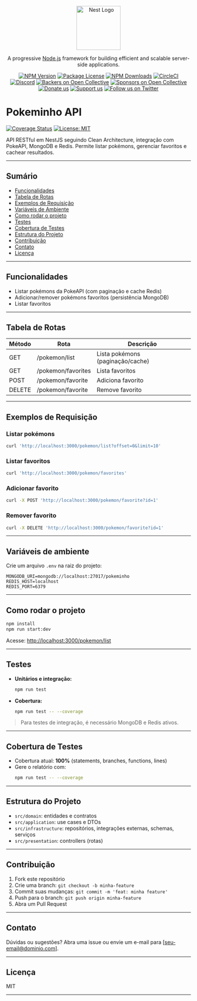 <p align="center">
  <a href="http://nestjs.com/" target="blank"><img src="https://nestjs.com/img/logo-small.svg" width="120" alt="Nest Logo" /></a>
</p>

[circleci-image]: https://img.shields.io/circleci/build/github/nestjs/nest/master?token=abc123def456
[circleci-url]: https://circleci.com/gh/nestjs/nest

  <p align="center">A progressive <a href="http://nodejs.org" target="_blank">Node.js</a> framework for building efficient and scalable server-side applications.</p>
    <p align="center">
<a href="https://www.npmjs.com/~nestjscore" target="_blank"><img src="https://img.shields.io/npm/v/@nestjs/core.svg" alt="NPM Version" /></a>
<a href="https://www.npmjs.com/~nestjscore" target="_blank"><img src="https://img.shields.io/npm/l/@nestjs/core.svg" alt="Package License" /></a>
<a href="https://www.npmjs.com/~nestjscore" target="_blank"><img src="https://img.shields.io/npm/dm/@nestjs/common.svg" alt="NPM Downloads" /></a>
<a href="https://circleci.com/gh/nestjs/nest" target="_blank"><img src="https://img.shields.io/circleci/build/github/nestjs/nest/master" alt="CircleCI" /></a>
<a href="https://discord.gg/G7Qnnhy" target="_blank"><img src="https://img.shields.io/badge/discord-online-brightgreen.svg" alt="Discord"/></a>
<a href="https://opencollective.com/nest#backer" target="_blank"><img src="https://opencollective.com/nest/backers/badge.svg" alt="Backers on Open Collective" /></a>
<a href="https://opencollective.com/nest#sponsor" target="_blank"><img src="https://opencollective.com/nest/sponsors/badge.svg" alt="Sponsors on Open Collective" /></a>
  <a href="https://paypal.me/kamilmysliwiec" target="_blank"><img src="https://img.shields.io/badge/Donate-PayPal-ff3f59.svg" alt="Donate us"/></a>
    <a href="https://opencollective.com/nest#sponsor"  target="_blank"><img src="https://img.shields.io/badge/Support%20us-Open%20Collective-41B883.svg" alt="Support us"></a>
  <a href="https://twitter.com/nestframework" target="_blank"><img src="https://img.shields.io/twitter/follow/nestframework.svg?style=social&label=Follow" alt="Follow us on Twitter"></a>
</p>
  <!--[![Backers on Open Collective](https://opencollective.com/nest/backers/badge.svg)](https://opencollective.com/nest#backer)
  [![Sponsors on Open Collective](https://opencollective.com/nest/sponsors/badge.svg)](https://opencollective.com/nest#sponsor)-->

# Pokeminho API

[![Coverage Status](https://img.shields.io/badge/coverage-100%25-brightgreen)](./coverage)
[![License: MIT](https://img.shields.io/badge/License-MIT-yellow.svg)](LICENSE)

API RESTful em NestJS seguindo Clean Architecture, integração com PokeAPI, MongoDB e Redis. Permite listar pokémons, gerenciar favoritos e cachear resultados.

---

## Sumário

- [Funcionalidades](#funcionalidades)
- [Tabela de Rotas](#tabela-de-rotas)
- [Exemplos de Requisição](#exemplos-de-requisição)
- [Variáveis de Ambiente](#variáveis-de-ambiente)
- [Como rodar o projeto](#como-rodar-o-projeto)
- [Testes](#testes)
- [Cobertura de Testes](#cobertura-de-testes)
- [Estrutura do Projeto](#estrutura-do-projeto)
- [Contribuição](#contribuição)
- [Contato](#contato)
- [Licença](#licença)

---

## Funcionalidades

- Listar pokémons da PokeAPI (com paginação e cache Redis)
- Adicionar/remover pokémons favoritos (persistência MongoDB)
- Listar favoritos

---

## Tabela de Rotas

| Método | Rota               | Descrição                        |
| ------ | ------------------ | -------------------------------- |
| GET    | /pokemon/list      | Lista pokémons (paginação/cache) |
| GET    | /pokemon/favorites | Lista favoritos                  |
| POST   | /pokemon/favorite  | Adiciona favorito                |
| DELETE | /pokemon/favorite  | Remove favorito                  |

---

## Exemplos de Requisição

### Listar pokémons

```bash
curl 'http://localhost:3000/pokemon/list?offset=0&limit=10'
```

### Listar favoritos

```bash
curl 'http://localhost:3000/pokemon/favorites'
```

### Adicionar favorito

```bash
curl -X POST 'http://localhost:3000/pokemon/favorite?id=1'
```

### Remover favorito

```bash
curl -X DELETE 'http://localhost:3000/pokemon/favorite?id=1'
```

---

## Variáveis de ambiente

Crie um arquivo `.env` na raiz do projeto:

```
MONGODB_URI=mongodb://localhost:27017/pokeminho
REDIS_HOST=localhost
REDIS_PORT=6379
```

---

## Como rodar o projeto

```bash
npm install
npm run start:dev
```

Acesse: [http://localhost:3000/pokemon/list](http://localhost:3000/pokemon/list)

---

## Testes

- **Unitários e integração:**
  ```bash
  npm run test
  ```
- **Cobertura:**
  ```bash
  npm run test -- --coverage
  ```

> Para testes de integração, é necessário MongoDB e Redis ativos.

---

## Cobertura de Testes

- Cobertura atual: **100%** (statements, branches, functions, lines)
- Gere o relatório com:
  ```bash
  npm run test -- --coverage
  ```

---

## Estrutura do Projeto

- `src/domain`: entidades e contratos
- `src/application`: use cases e DTOs
- `src/infrastructure`: repositórios, integrações externas, schemas, serviços
- `src/presentation`: controllers (rotas)

---

## Contribuição

1. Fork este repositório
2. Crie uma branch: `git checkout -b minha-feature`
3. Commit suas mudanças: `git commit -m 'feat: minha feature'`
4. Push para o branch: `git push origin minha-feature`
5. Abra um Pull Request

---

## Contato

Dúvidas ou sugestões? Abra uma issue ou envie um e-mail para [seu-email@dominio.com].

---

## Licença

MIT

---
